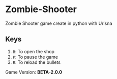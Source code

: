 # Zombie-Shooter
Zombie Shooter game create in python with Urisna

## Keys
1) ```B```: To open the shop
2) ```P```: To pause the game
3) ```R```: To reload the bullets

Game Version: **BETA-2.0.0**
